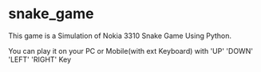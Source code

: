 # snake_game
This game is a Simulation of Nokia 3310 Snake Game Using Python.

You can play it on your PC or Mobile(with ext Keyboard) with 'UP' 'DOWN' 'LEFT' 'RIGHT' Key
